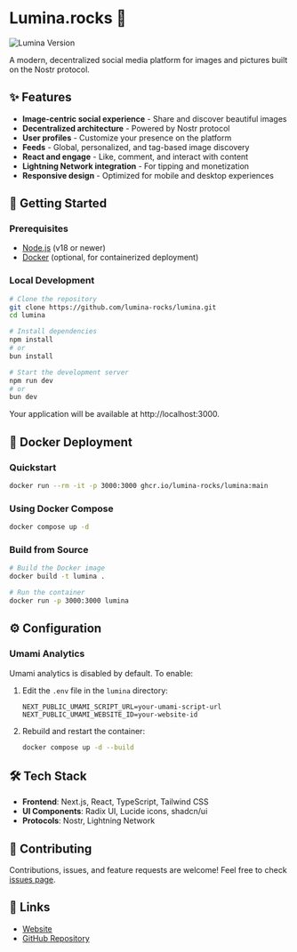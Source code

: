 # Lumina.rocks 📸

![Lumina Version](https://img.shields.io/badge/version-0.1.17-blue)

A modern, decentralized social media platform for images and pictures built on the Nostr protocol.

## ✨ Features

- **Image-centric social experience** - Share and discover beautiful images
- **Decentralized architecture** - Powered by Nostr protocol
- **User profiles** - Customize your presence on the platform
- **Feeds** - Global, personalized, and tag-based image discovery
- **React and engage** - Like, comment, and interact with content
- **Lightning Network integration** - For tipping and monetization
- **Responsive design** - Optimized for mobile and desktop experiences

## 🚀 Getting Started

### Prerequisites

- [Node.js](https://nodejs.org/) (v18 or newer)
- [Docker](https://www.docker.com/) (optional, for containerized deployment)

### Local Development

```bash
# Clone the repository
git clone https://github.com/lumina-rocks/lumina.git
cd lumina

# Install dependencies
npm install
# or
bun install

# Start the development server
npm run dev
# or
bun dev
```

Your application will be available at http://localhost:3000.

## 🐳 Docker Deployment

### Quickstart

```bash
docker run --rm -it -p 3000:3000 ghcr.io/lumina-rocks/lumina:main
```

### Using Docker Compose

```bash
docker compose up -d
```

### Build from Source

```bash
# Build the Docker image
docker build -t lumina .

# Run the container
docker run -p 3000:3000 lumina
```

## ⚙️ Configuration

### Umami Analytics

Umami analytics is disabled by default. To enable:

1. Edit the `.env` file in the `lumina` directory:
   ```
   NEXT_PUBLIC_UMAMI_SCRIPT_URL=your-umami-script-url
   NEXT_PUBLIC_UMAMI_WEBSITE_ID=your-website-id
   ```

2. Rebuild and restart the container:
   ```bash
   docker compose up -d --build
   ```

## 🛠️ Tech Stack

- **Frontend**: Next.js, React, TypeScript, Tailwind CSS
- **UI Components**: Radix UI, Lucide icons, shadcn/ui
- **Protocols**: Nostr, Lightning Network

## 🤝 Contributing

Contributions, issues, and feature requests are welcome! Feel free to check [issues page](https://github.com/lumina-rocks/lumina/issues).

## 🔗 Links

- [Website](https://lumina.rocks)
- [GitHub Repository](https://github.com/lumina-rocks/lumina)